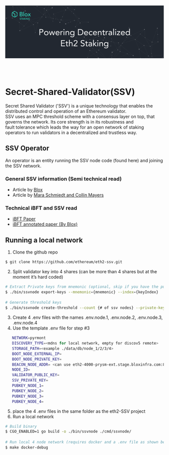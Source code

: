 [<img src="../img/bloxstaking_header_image.png" >](https://www.bloxstaking.com/)

<br>
<br>

# Secret-Shared-Validator(SSV)
Secret Shared Validator ('SSV') is a unique technology that enables the distributed control and operation of an Ethereum validator.\
SSV uses an MPC threshold scheme with a consensus layer on top, that governs the network. Its core strength is in its robustness and\
fault tolerance which leads the way for an open network of staking operators to run validators in a decentralized and trustless way. 

## SSV Operator
An operator is an entity running the SSV node code (found here) and joining the SSV network.

### General SSV information (Semi technical read)
* Article by [Blox](https://medium.com/bloxstaking/an-introduction-to-secret-shared-validators-ssv-for-ethereum-2-0-faf49efcabee)
* Article by [Mara Schmiedt and Collin Mayers](https://medium.com/coinmonks/eth2-secret-shared-validators-85824df8cbc0)

### Technical iBFT and SSV read
* [iBFT Paper](https://arxiv.org/pdf/2002.03613.pdf)
* [iBFT annotated paper (By Blox)](https://docs.google.com/document/d/1aIJVw92k4I3p5SM3Qarp0AvxJo70ZdM0s5a1arKgVGg/edit?usp=sharing)

## Running a local network
1. Clone the github repo
```bash
$ git clone https://github.com/ethereum/eth2-ssv.git
```
2. Split validator key into 4 shares (can be more than 4 shares but at the moment it’s hard coded)
```bash
# Extract Private keys from mnemonic (optional, skip if you have the public/private keys ) 
$ ./bin/ssvnode export-keys --mnemonic={mnemonic} --index={keyIndex}

# Generate threshold keys
$ ./bin/ssvnode create-threshold --count {# of ssv nodes} --private-key {privateKey}
```
3. Create 4 .env files with the names .env.node.1, .env.node.2, .env.node.3, .env.node.4
4. Use the template .env file for step #3
```bash
   NETWORK=pyrmont
   DISCOVERY_TYPE=<mdns for local network, empty for discov5 remote>
   STORAGE_PATH=<example ./data/db/node_1/2/3/4>
   BOOT_NODE_EXTERNAL_IP=
   BOOT_NODE_PRIVATE_KEY=
   BEACON_NODE_ADDR= <can use eth2-4000-prysm-ext.stage.bloxinfra.com:80>
   NODE_ID=
   VALIDATOR_PUBLIC_KEY=
   SSV_PRIVATE_KEY=
   PUBKEY_NODE_1=
   PUBKEY_NODE_2=
   PUBKEY_NODE_3=
   PUBKEY_NODE_4=
```
5. place the 4 .env files in the same folder as the eth2-SSV project
6. Run a local network
```bash
# Build binary
$ CGO_ENABLED=1 go build -o ./bin/ssvnode ./cmd/ssvnode/

# Run local 4 node network (requires docker and a .env file as shown below)
$ make docker-debug 
```
